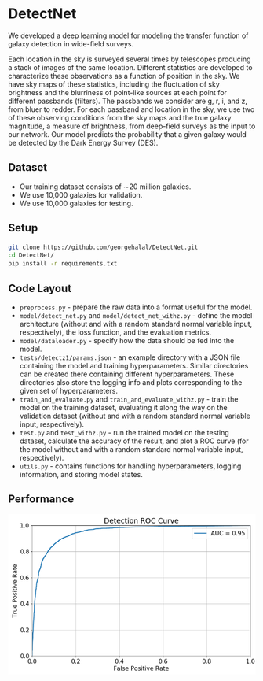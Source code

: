 # DetectNet
We developed a deep learning model for modeling the transfer function of galaxy detection in wide-field surveys.

Each location in the sky is surveyed several times by telescopes producing a stack of images of the same location. Different statistics are developed to characterize these observations as a function of position in the sky. We have sky maps of these statistics, including the fluctuation of sky brightness and the blurriness of point-like sources at each point for different passbands (filters). The passbands we consider are g, r, i, and z, from bluer to redder. For each passband and location in the sky, we use two of these observing conditions from the sky maps and the true galaxy magnitude, a measure of brightness, from deep-field surveys as the input to our network. Our model predicts the probability that a given galaxy would be detected by the Dark Energy Survey (DES).

## Dataset
* Our training dataset consists of ∼20 million galaxies.
* We use 10,000 galaxies for validation.
* We use 10,000 galaxies for testing.

## Setup
```bash
git clone https://github.com/georgehalal/DetectNet.git
cd DetectNet/
pip install -r requirements.txt
```

## Code Layout
* `preprocess.py` - prepare the raw data into a format useful for the model.
* `model/detect_net.py` and `model/detect_net_withz.py` - define the model architecture (without and with a random standard normal variable input, respectively), the loss function, and the evaluation metrics.
* `model/dataloader.py` - specify how the data should be fed into the model.
* `tests/detectz1/params.json` - an example directory with a JSON file containing the model and training hyperparameters. Similar directories can be created there containing different hyperparameters. These directories also store the logging info and plots corresponding to the given set of hyperparameters.
* `train_and_evaluate.py` and `train_and_evaluate_withz.py` - train the model on the training dataset, evaluating it along the way on the validation dataset (without and with a random standard normal variable input, respectively).
* `test.py` and `test_withz.py` - run the trained model on the testing dataset, calculate the accuracy of the result, and plot a ROC curve (for the model without and with a random standard normal variable input, respectively).
* `utils.py` - contains functions for handling hyperparameters, logging information, and storing model states.

## Performance
![roc](https://github.com/georgehalal/DetectNet/blob/main/img/roc_curve.png)

